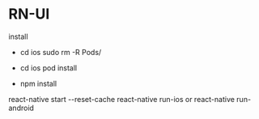 # RN-UI

install 
 - cd ios sudo rm -R Pods/ 
 - cd ios pod install
 
 
  - npm install 
  
  react-native start --reset-cache
  react-native run-ios or react-native run-android
